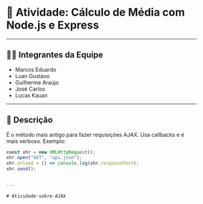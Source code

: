 # 🧮 Atividade: Cálculo de Média com Node.js e Express

---

## 👩‍💻 **Integrantes da Equipe**

- Marcos Eduardo  
- Luan Gustavo  
- Guilherme Araújo  
- José Carlos  
- Lucas Kauan  

---

## 📝 **Descrição**
É o método mais antigo para fazer requisições AJAX. Usa callbacks e é mais verboso.
Exemplo:
```js
const xhr = new XMLHttpRequest();
xhr.open("GET", "api.json");
xhr.onload = () => console.log(xhr.responseText);
xhr.send();


---

#   A t i v i d a d e - s o b r e - A J A X  
 